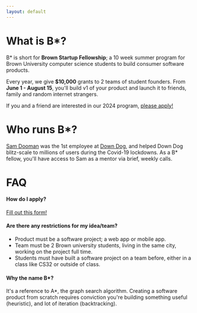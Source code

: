 ```yaml
---
layout: default
---
```


# What is B*?

B* is short for **Brown Startup Fellowship**; a 10 week summer program for Brown University computer science students to build consumer software products.

Every year, we give **$10,000** grants to 2 teams of student founders.  From **June 1 - August 15**, you'll build v1 of your product and launch it to friends, family and random internet strangers.

If you and a friend are interested in our 2024 program, [please apply!](https://forms.gle/CPwBHFqYcksibz658)

# Who runs B*?

[Sam Dooman](https://www.linkedin.com/in/sam-dooman-7463a2105/) was the 1st employee at [Down Dog](https://www.downdogapp.com), and helped Down Dog blitz-scale to millions of users during the Covid-19 lockdowns.  As a B* fellow, you'll have access to Sam as a mentor via brief, weekly calls.

# FAQ

#### How do I apply?

[Fill out this form!](https://forms.gle/CPwBHFqYcksibz658)

#### Are there any restrictions for my idea/team?
 - Product must be a software project; a web app or mobile app.
 - Team must be 2 Brown university students, living in the same city, working on the project full time.
 - Students must have built a software project on a team before, either in a class like CS32 or outside of class.

#### Why the name B*?

It's a reference to A*, the graph search algorithm.  Creating a software product from scratch requires conviction you're building something useful (heuristic), and lot of iteration (backtracking).
